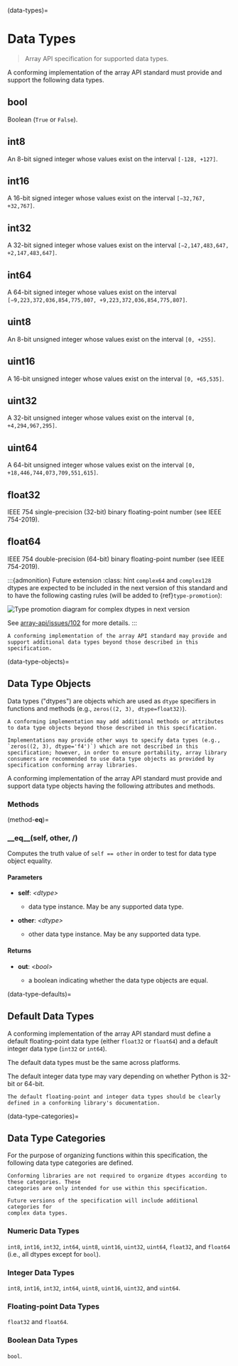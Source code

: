 (data-types)=

# Data Types

> Array API specification for supported data types.

A conforming implementation of the array API standard must provide and support the following data types.

## bool

Boolean (`True` or `False`).

## int8

An 8-bit signed integer whose values exist on the interval `[-128, +127]`.

## int16

A 16-bit signed integer whose values exist on the interval `[−32,767, +32,767]`.

## int32

A 32-bit signed integer whose values exist on the interval `[−2,147,483,647, +2,147,483,647]`.

## int64

A 64-bit signed integer whose values exist on the interval `[−9,223,372,036,854,775,807, +9,223,372,036,854,775,807]`.

## uint8

An 8-bit unsigned integer whose values exist on the interval `[0, +255]`.

## uint16

A 16-bit unsigned integer whose values exist on the interval `[0, +65,535]`.

## uint32

A 32-bit unsigned integer whose values exist on the interval `[0, +4,294,967,295]`.

## uint64

A 64-bit unsigned integer whose values exist on the interval `[0, +18,446,744,073,709,551,615]`.

## float32

IEEE 754 single-precision (32-bit) binary floating-point number (see IEEE 754-2019).

## float64

IEEE 754 double-precision (64-bit) binary floating-point number (see IEEE 754-2019).


:::{admonition} Future extension
:class: hint
`complex64` and `complex128` dtypes are expected to be included in the next
version of this standard and to have the following casting rules (will be added
to {ref}`type-promotion`):

![Type promotion diagram for complex dtypes in next version](/_static/images/dtype_promotion_complex.png)

See [array-api/issues/102](https://github.com/data-apis/array-api/issues/102)
for more details.
:::

```{note}
A conforming implementation of the array API standard may provide and support additional data types beyond those described in this specification.
```

(data-type-objects)=
## Data Type Objects

Data types ("dtypes") are objects which are used as `dtype` specifiers in functions and methods (e.g., `zeros((2, 3), dtype=float32)`).

```{note}
A conforming implementation may add additional methods or attributes to data type objects beyond those described in this specification.
```

```{note}
Implementations may provide other ways to specify data types (e.g., `zeros((2, 3), dtype='f4')`) which are not described in this specification; however, in order to ensure portability, array library consumers are recommended to use data type objects as provided by specification conforming array libraries.
```

A conforming implementation of the array API standard must provide and support data type objects having the following attributes and methods.

### Methods

<!-- NOTE: please keep the methods in alphabetical order -->

(method-__eq__)=
### \_\_eq\_\_(self, other, /)

Computes the truth value of `self == other` in order to test for data type object equality.

#### Parameters

-   **self**: _&lt;dtype&gt;_

    -   data type instance. May be any supported data type.

-   **other**: _&lt;dtype&gt;_

    -   other data type instance. May be any supported data type.

#### Returns

-   **out**: _&lt;bool&gt;_

    -   a boolean indicating whether the data type objects are equal.

(data-type-defaults)=
## Default Data Types

A conforming implementation of the array API standard must define a default floating-point data type (either `float32` or `float64`) and a default integer data type (`int32` or `int64`).

The default data types must be the same across platforms.

The default integer data type may vary depending on whether Python is 32-bit or 64-bit.

```{note}
The default floating-point and integer data types should be clearly defined in a conforming library's documentation.
```

(data-type-categories)=
## Data Type Categories

For the purpose of organizing functions within this specification, the following data type categories are defined.

```{note}
Conforming libraries are not required to organize dtypes according to these categories. These
categories are only intended for use within this specification.
```

```{note}
Future versions of the specification will include additional categories for
complex data types.
```

### Numeric Data Types

`int8`, `int16`, `int32`, `int64`, `uint8`, `uint16`, `uint32`,
`uint64`, `float32`, and `float64` (i.e., all dtypes except for `bool`).

### Integer Data Types

`int8`, `int16`, `int32`, `int64`, `uint8`, `uint16`, `uint32`, and
`uint64`.

### Floating-point Data Types

`float32` and `float64`.

### Boolean Data Types

`bool`.
